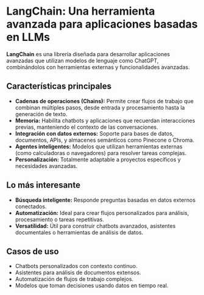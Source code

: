 # LangChain: Una herramienta avanzada para aplicaciones basadas en LLMs

**LangChain** es una librería diseñada para desarrollar aplicaciones avanzadas que utilizan modelos de lenguaje como ChatGPT, combinándolos con herramientas externas y funcionalidades avanzadas.

## Características principales
- **Cadenas de operaciones (Chains):** Permite crear flujos de trabajo que combinan múltiples pasos, desde entrada y procesamiento hasta la generación de texto.
- **Memoria:** Habilita chatbots y aplicaciones que recuerdan interacciones previas, manteniendo el contexto de las conversaciones.
- **Integración con datos externos:** Soporte para bases de datos, documentos, APIs, y almacenes semánticos como Pinecone o Chroma.
- **Agentes inteligentes:** Modelos que utilizan herramientas externas (como calculadoras o navegadores) para resolver tareas complejas.
- **Personalización:** Totalmente adaptable a proyectos específicos y necesidades avanzadas.

## Lo más interesante
- **Búsqueda inteligente:** Responde preguntas basadas en datos externos conectados.
- **Automatización:** Ideal para crear flujos personalizados para análisis, procesamiento o tareas repetitivas.
- **Versatilidad:** Útil para construir chatbots avanzados, asistentes documentales o herramientas de análisis de datos.

## Casos de uso
- Chatbots personalizados con contexto continuo.
- Asistentes para análisis de documentos extensos.
- Automatización de flujos de trabajo complejos.
- Modelos que toman decisiones usando datos en tiempo real.

